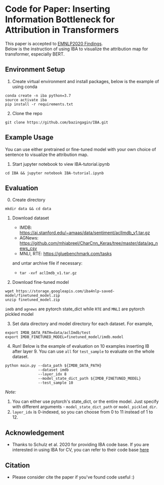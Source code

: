 # Code for Paper: Inserting Information Bottleneck for Attribution in Transformers

This paper is accepted to [EMNLP2020 Findings](https://2020.emnlp.org/papers/findings).  
Below is the instruction of using IBA to visualize the attribution map for transformer, especially BERT.  

## Environment Setup
1. Create virtual environment and install packages, below is the example of using conda
```
conda create -n iba python=3.7
source activate iba
pip install -r requirements.txt
```
2. Clone the repo
```
git clone https://github.com/bazingagin/IBA.git
```

## Example Usage
You can use either pretrained or fine-tuned model with your own choice of sentence to visualize the attribution map.
1. Start jupyter notebook to view IBA-tutorial.ipynb
```
cd IBA && jupyter notebook IBA-tutorial.ipynb
```    


## Evaluation
0. Create directory
```
mkdir data && cd data
```
1. Download dataset
    * IMDB: <https://ai.stanford.edu/~amaas/data/sentiment/aclImdb_v1.tar.gz>
    * AGNews: <https://github.com/mhjabreel/CharCnn_Keras/tree/master/data/ag_news_csv> 
    * MNLI, RTE: <https://gluebenchmark.com/tasks>
    
    and untar archive file if necessary:
      * `tar -xvf aclImdb_v1.tar.gz`
2. Download fine-tuned model
```
wget https://storage.googleapis.com/iba4nlp-saved-model/finetuned_model.zip
unzip finetuned_model.zip
```
`imdb` and `agnews` are pytorch state_dict while `RTE` and `MNLI` are pytorch pickled model

3. Set data directory and model directory for each dataset. For example,
```
export IMDB_DATA_PATH=data/aclImdb/test
export IMDB_FINETUNED_MODEL=finetuned_model/imdb.model
```
4. Run! Below is the example of evaluation on 10 examples inserting IB after layer 9. You can use `all` for `test_sample` to evaluate on the whole dataset.
```
python main.py --data_path ${IMDB_DATA_PATH} 
               --dataset imdb 
               --layer_idx 8 
               --model_state_dict_path ${IMDB_FINETUNED_MODEL} 
               --test_sample 10
```
    
*Note:* 
1. You can either use pytorch's state_dict, or the entire model. Just specify with different arguments - `model_state_dict_path` or `model_pickled_dir`. 
2. `layer_idx` is 0-indexed, so you can choose from 0 to 11 instead of 1 to 12.
 

## Acknowledgement
* Thanks to Schulz et al. 2020 for providing IBA code base. If you are interested in using IBA for CV, you can refer to their code base [here](https://github.com/BioroboticsLab/IBA-paper-code.git)

## Citation

* Please consider cite the paper if you've found code useful :)

